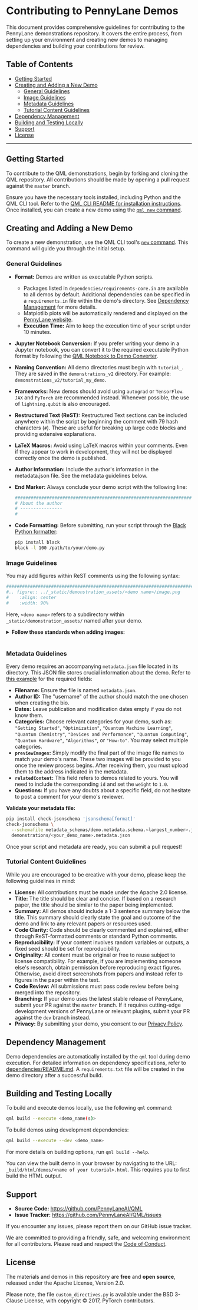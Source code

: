 # Contributing to PennyLane Demos

This document provides comprehensive guidelines for contributing to the PennyLane demonstrations repository. It covers the entire process, from setting up your environment and creating new demos to managing dependencies and building your contributions for review.

## Table of Contents

*   [Getting Started](#getting-started)
*   [Creating and Adding a New Demo](#creating-and-adding-a-new-demo)
    *   [General Guidelines](#general-guidelines)
    *   [Image Guidelines](#image-guidelines)
    *   [Metadata Guidelines](#metadata-guidelines)
    *   [Tutorial Content Guidelines](#tutorial-content-guidelines)
*   [Dependency Management](#dependency-management)
*   [Building and Testing Locally](#building-and-testing-locally)
*   [Support](#support)
*   [License](#license)

---

## Getting Started

To contribute to the QML demonstrations, begin by forking and cloning the QML repository. All contributions should be made by opening a pull request against the `master` branch.

Ensure you have the necessary tools installed, including Python and the QML CLI tool. Refer to the [QML CLI README for installation instructions](/documentation/qml-cli.md#installation). Once installed, you can create a new demo using the [`qml new` command](#creating-and-adding-a-new-demo).

## Creating and Adding a New Demo

To create a new demonstration, use the QML CLI tool's [`new` command](/documentation/qml-cli.md#new). This command will guide you through the initial setup.

### General Guidelines

*   **Format:** Demos are written as executable Python scripts.
    *   Packages listed in `dependencies/requirements-core.in` are available to all demos by default. Additional dependencies can be specified in a `requirements.in` file within the demo's directory. See [Dependency Management](#dependency-management) for more details.
    *   Matplotlib plots will be automatically rendered and displayed on the [PennyLane website](https://pennylane.ai/qml/demonstrations).      
    *   **Execution Time:** Aim to keep the execution time of your script under 10 minutes.
*   **Jupyter Notebook Conversion:** If you prefer writing your demo in a Jupyter notebook, you can convert it to the required executable Python format by following the [QML Notebook to Demo Converter](https://github.com/PennyLaneAI/qml/tree/master/notebook_converter).
*   **Naming Convention:** All demo directories must begin with `tutorial_`. They are saved in the `demonstrations_v2` directory. For example: `demonstrations_v2/tutorial_my_demo`.
*   **Frameworks:** New demos should avoid using `autograd` or `TensorFlow`. `JAX` and `PyTorch` are recommended instead. Whenever possible, the use of `lightning.qubit` is also encouraged.
*   **Restructured Text (ReST):** Restructured Text sections can be included anywhere within the script by beginning the comment with 79 hash characters (`#`). These are useful for breaking up large code blocks and providing extensive explanations.
*   **LaTeX Macros:** Avoid using LaTeX macros within your comments. Even if they appear to work in development, they will not be displayed correctly once the demo is published.
*   **Author Information:** Include the author's information in the metadata.json file. See the metadata guidelines below.
*   **End Marker:** Always conclude your demo script with the following line:


    ```python
    ##############################################################################
    # About the author
    # ----------------
    #
    ```

*   **Code Formatting:** Before submitting, run your script through the [Black Python formatter](https://github.com/psf/black):

    ```bash
    pip install black
    black -l 100 /path/to/your/demo.py
    ```

### Image Guidelines

You may add figures within ReST comments using the following syntax:

```python
##############################################################################
#.. figure:: ../_static/demonstration_assets/<demo name>/image.png
#    :align: center
#    :width: 90%
```

Here, `<demo name>` refers to a subdirectory within `_static/demonstration_assets/` named after your demo.

<details>
  <summary><b>Follow these standards when adding images:</b></summary>

  ### File Size

  *   Always aim to keep image file sizes in kilobytes (KB).
  *   Always compress images to the best possible size where quality remains acceptable.

  ### Formats

  *   Use `.png` for all static images (decorative, descriptive, logos, etc.).
  *   Use `.gif` for animated images.

  ### Dimensions

  *   To maintain quality and performance, every image should be twice (2X) its visible dimension size on the web page, and at a minimum of `150 ppi/dpi` (preferably `300 ppi/dpi`).
</details>
<br>

### Metadata Guidelines

Every demo requires an accompanying `metadata.json` file located in its directory. This JSON file stores crucial information about the demo. Refer to [this example](https://github.com/PennyLaneAI/qml/blob/master/demonstrations/tutorial_here_comes_the_sun.metadata.json) for the required fields:

*   **Filename:** Ensure the file is named `metadata.json`.
*   **Author ID:** The "username" of the author should match the one chosen when creating the bio.
*   **Dates:** Leave publication and modification dates empty if you do not know them.
*   **Categories:** Choose relevant categories for your demo, such as: `"Getting Started"`, `"Optimization"`, `"Quantum Machine Learning"`, `"Quantum Chemistry"`, `"Devices and Performance"`, `"Quantum Computing"`, `"Quantum Hardware"`, `"Algorithms"`, or `"How-to"`. You may select multiple categories.
*   **`previewImages`:** Simply modify the final part of the image file names to match your demo's name. These two images will be provided to you once the review process begins. After receiving them, you must upload them to the address indicated in the metadata.
*   **`relatedContent`:** This field refers to demos related to yours. You will need to include the corresponding `id` and set the `weight` to `1.0`.
*   **Questions:** If you have any doubts about a specific field, do not hesitate to post a comment for your demo's reviewer.

**Validate your metadata file:**

```bash
pip install check-jsonschema 'jsonschema[format]'
check-jsonschema \
  --schemafile metadata_schemas/demo.metadata.schema.<largest_number>.json \
  demonstrations/<your_demo_name>.metadata.json
```

Once your script and metadata are ready, you can submit a pull request!

### Tutorial Content Guidelines

While you are encouraged to be creative with your demo, please keep the following guidelines in mind:

*   **License:** All contributions must be made under the Apache 2.0 license.
*   **Title:** The title should be clear and concise. If based on a research paper, the title should be similar to the paper being implemented.
*   **Summary:** All demos should include a 1-3 sentence summary below the title. This summary should clearly state the goal and outcome of the demo and link to any relevant papers or resources used.
*   **Code Clarity:** Code should be clearly commented and explained, either through ReST-formatted comments or standard Python comments.
*   **Reproducibility:** If your content involves random variables or outputs, a fixed seed should be set for reproducibility.
*   **Originality:** All content must be original or free to reuse subject to license compatibility. For example, if you are implementing someone else's research, obtain permission before reproducing exact figures. Otherwise, avoid direct screenshots from papers and instead refer to figures in the paper within the text.
*   **Code Review:** All submissions must pass code review before being merged into the repository.
*   **Branching:** If your demo uses the latest stable release of PennyLane, submit your PR against the `master` branch. If it requires cutting-edge development versions of PennyLane or relevant plugins, submit your PR against the `dev` branch instead.
*   **Privacy:** By submitting your demo, you consent to our [Privacy Policy](https://pennylane.ai/privacy/).

## Dependency Management

Demo dependencies are automatically installed by the `qml` tool during demo execution. For detailed information on dependency specifications, refer to [dependencies/README.md](./dependencies/README.md). A `requirements.txt` file will be created in the demo directory after a successful build.

## Building and Testing Locally

To build and execute demos locally, use the following `qml` command:

```bash
qml build --execute <demo_name(s)>
```

To build demos using development dependencies:

```bash
qml build --execute --dev <demo_name>
```

For more details on building options, run `qml build --help`.

You can view the built demo in your browser by navigating to the URL: `_build/html/demos/<name of your tutorial>.html`. This requires you to first build the HTML output.

## Support

*   **Source Code:** https://github.com/PennyLaneAI/QML
*   **Issue Tracker:** https://github.com/PennyLaneAI/QML/issues

If you encounter any issues, please report them on our GitHub issue tracker.

We are committed to providing a friendly, safe, and welcoming environment for all contributors. Please read and respect the [Code of Conduct](/.github/CODE_OF_CONDUCT.md).

## License

The materials and demos in this repository are **free** and **open source**, released under the Apache License, Version 2.0.

Please note, the file `custom_directives.py` is available under the BSD 3-Clause License, with copyright © 2017, PyTorch contributors.
